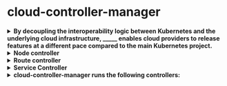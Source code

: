 # cloud-controller-manager 

<details>
<summary>
<b>By decoupling the interoperability logic between Kubernetes and the underlying cloud infrastructure, _____ enables cloud providers to release features at a different pace compared to the main Kubernetes project.</b>
</summary>
cloud-controller-manager
</details>

<details>
<summary>
<b>Node controller</b>
</summary>
<b>Create / destroy nodes&nbsp;</b>when new servers are created and destroyed in your cloud infrastructure
<b>Annotate Nodes</b>with cloud-specific information, such as Region
<b>Get Node information</b>Hostname, address, health
</details>

<details>
<summary>
<b>Route controller</b>
</summary>
Configures addresses and routes between K8S nodes in your cloud
</details>

<details>
<summary>
<b>Service Controller</b>
</summary>
Sets up Load Balancers and other infrastructure components needed by <b>Service </b>k8s objects
</details>

<details>
<summary>
<b>cloud-controller-manager runs the following controllers:</b>
</summary>
Node Controller
Route ControllerVolume ControllerService Controller
</details>

